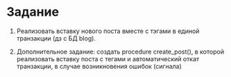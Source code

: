 # Задание
1. Реализовать вставку нового поста вместе с тэгами в единой транзакции (дз с БД blog).

2. Дополнительное задание: создать procedure create_post(), в которой реализовать вставку поста с тегами 
и автоматический откат транзакции, в случае возникновения ошибок (сигнала)
